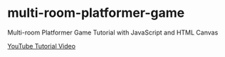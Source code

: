 # multi-room-platformer-game
Multi-room Platformer Game Tutorial with JavaScript and HTML Canvas

[YouTube Tutorial Video](https://youtu.be/Lcdc2v-9PjA?si=fuP3cpAFRtzMVs7d)